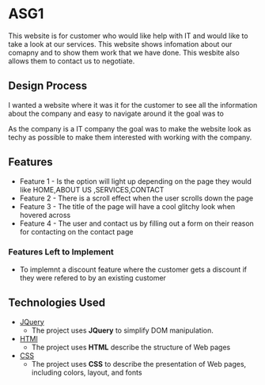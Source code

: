 # ASG1

This website is for customer who would like help with IT and would like to take a look at our services. This website shows infomation about our comapny and to show them work that we have done. This wesbite also allows them to contact us to negotiate.

 
## Design Process

I wanted a website where it was it for the customer to see all the information about the company and easy to navigate around it the goal was to 

As the company is a IT company the goal was to make the website look as techy as possible to make them interested with working with the company.


## Features

- Feature 1 -  Is the option will light up depending on the page they would like HOME,ABOUT US ,SERVICES,CONTACT
- Feature 2 - There is a scroll effect when the user scrolls down the page
- Feature 3 - The title of the page will have a cool glitchy look when hovered across
- Feature 4 - The user and contact us by filling out a form on their reason for contacting on the contact page




### Features Left to Implement
- To implemnt a discount feature where the customer gets a discount if they were refered to by an existing customer

## Technologies Used


- [JQuery](https://jquery.com)
    - The project uses **JQuery** to simplify DOM manipulation.
- [HTMl](https://html.com/)
    - The project uses **HTML** describe the structure of Web pages
- [CSS](https://developer.mozilla.org/en-US/docs/Learn/Getting_started_with_the_web/CSS_basics)
    - The project uses **CSS** to describe the presentation of Web pages, including colors, layout, and fonts



